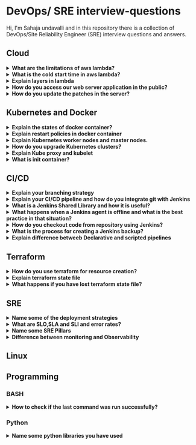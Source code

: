 # DevOps/ SRE interview-questions
Hi, I'm Sahaja undavalli and in this repository there is a collection of DevOps/Site Reliability Engineer (SRE) interview questions and answers.

## Cloud
<details>
<summary><b> What are the limitations of aws lambda? </b></summary><br>
Limitations of AWS lambda is : it supports only one GB of memory and it supports only 15 minutes of run time when you want to run small kind of code. Based on the event you have to go for the AWS Lambda. the execution time and memory allocation is the unlimited access to resources is the limitations of AWS lambda
If your function requires more memory than this it will fail to execute and it will take longer than 15 minutes to complete. Maximum execution time is 15 minutes or less.
And also when a lambda function is invoked for the first time it can experience a <b>cold start latency</b> as the infrastructure is initialized.
Because the AWS lambda function have some limited access to resources outside of their own environment, such as databases for file system it can be more complex than traditional server based architecture.
<br>
</details>

<details>
<summary><b> What is the cold start time in aws lambda? </b></summary><br>
So the cold start time is just nothing but it's a time that lambda spends initialization of the function, which includes loading the function code, starting the runtime and initializing the function code with the snap start lambda initializes your function when you publish function version. So cold start problem is just a delay that can occur when a lambda function is invoked for the first time after a period of inactivity, underlying infrastructure provision and initializes the resources needed to execute the function to address this problem. Lambda has few strategy first we have to reduce the function package says the larger function package take longer to load increasing the likelihood of cold start consider reducing the size of our function package by removing the unnecessary dependencies are using a smaller runtime environment. And we have to use a provision the concurrency. AWS offers a feature called provisioned concurrency that enables you to pre warm a number of instances of your function so that they are ready to handle incoming requests without experiencing cold starts. You can configure the number of provision to concurrency instances based on the expected traffic and we can also implement the connection pooling. If your lambda function connects to a database, or other external service, consider implementing connection pooling to reuse existing connection instead of creating the new one for each request. So this can help reduce the time needed to initialize the function.
you can increase the memory and timeout settings also. We can allocate more memory and increase the timeout settings
<br>
</details>

<details>
<summary><b> Explain layers in lambda</b></summary>
In the lambda you have to create a layer we have to just refer the compatible runtime this will help you to add easily to your layer to your function
<br>
</details>

<details>
<summary><b>How do you access our web server application in the public?</b></summary>
If you want to access our web server application in the public, you have to keep it in the public subnet. And you can keep your database servers in the private subnet. And we can just enable the NAT so that you can access outgoing traffic and you can do some batch update. And you can create the load balancer which will automatically redirect the load and load balance across the web servers or we can just create the auto scaling feature which will automatically scale up and scale down the instances based on the usage. If you want to register your DNS in the cloud, you can use the route 53 And also it is act as a regional level failover, if any region goes down, it will switch and it will access from another region.
<br>
</details>

<details>
<summary><b>How do you update the patches in the server?</b></summary>
If you want to update the patches you have to attach the NAT gateway in the private subnet. So that you can able to install the patches in newer servers which is resides in the private subnet.
<br>
</details>

## Kubernetes and Docker
<details><summary><b>Explain the states of docker container?</b></summary>
Docker container will be in running state and paused state, created state and it will be in the restarting state and it will be in the exited state. And It will be in the dead state. 
Created means it has been created but has not been started 
running means it's currently running and executing its main process. 
paused means it's processed or temporarily stopped 
restarting means either it automatically or manually it will be restarted. 
exited means it has stopped and running it main process has exited. And containers stopped running due to an error or some other issues if it is a dead state.
<br>
</details>

<details><summary><b>Explain restart policies in docker container</b></summary>
so basically Docker have some different restart policy which is no the container will not restart it automatically even if it stopped for any reason on failure unless stopped always so on failure the container will be restarted only if stopped with nonzero exit code. And unless stopped the container will always be restarted unless it is stopped manually always means the container will restart regardless of exit code or the reason for stopping
<br></details>

<details><summary><b>Explain Kubernetes worker nodes and master nodes.</b></summary><br></details>

<details><summary><b>How do you upgrade Kubernetes clusters?</b></summary><br></details>

<details><summary><b>Explain Kube proxy and kubelet</b></summary><br></details>

<details><summary><b>What is init container?</b></summary><br></details>

## CI/CD

<details><summary><b>Explain your branching strategy </b></summary><br></details>

<details><summary><b>Explain your CI/CD pipeline and  how do you integrate git with Jenkins</b></summary><br></details>

<details><summary><b>What is a Jenkins Shared Library and how it is useful? </b></summary><br></details>

<details><summary><b>What happens when a Jenkins agent is offline and what is the best practice in that situation? </b></summary><br></details>

<details><summary><b>How do you checkout code from repository using Jenkins? </b></summary><br></details>

<details><summary><b>What is the process for creating a Jenkins backup? </b></summary><br></details>

<details><summary><b> Explain difference betweeb Declarative and scripted pipelines</b></summary><br></details>

## Terraform

<details><summary><b>How do you use terraform for resource creation? </b></summary><br></details>

<details><summary><b>Explain terraform state file </b></summary><br></details>

<details><summary><b>What happens if you have lost terraform state file? </b></summary><br></details>

## SRE
<details><summary><b> Name some of the deployment strategies</b></summary><br></details>

<details><summary><b>What are SLO,SLA and SLI and error rates? </b></summary><br></details>

<details><summary><b>Name some SRE Pillars </b></summary><br></details>

<details><summary><b>Difference between monitoring and Observability </b></summary><br></details>

## Linux


## Programming

### BASH
<details><summary><b>How to check if the last command was run successfully?</summary><br><b>
Explanation:

  `echo $?` if returns 0 that last command executed successfully

</b></details>

### Python
<details><summary><b>Name some python libraries you have used </b></summary><br></details>












